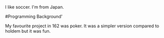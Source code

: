 I like soccer.
I'm from Japan.

#Programming Background'

My favourite project in 162 was poker. It was a simpler version compared to holdem but it was fun. 